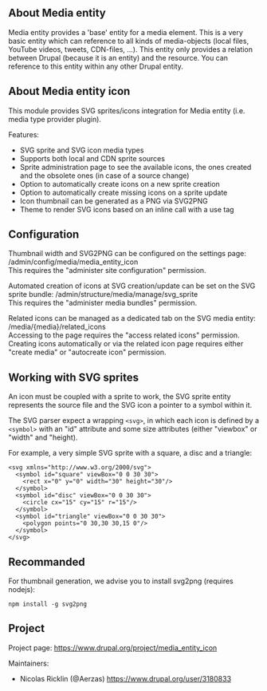 ## About Media entity

Media entity provides a 'base' entity for a media element. This is a very basic
entity which can reference to all kinds of media-objects (local files, YouTube
videos, tweets, CDN-files, ...). This entity only provides a relation between
Drupal (because it is an entity) and the resource. You can reference to this
entity within any other Drupal entity.

## About Media entity icon

This module provides SVG sprites/icons integration for Media entity
(i.e. media type provider plugin).

Features:
 - SVG sprite and SVG icon media types
 - Supports both local and CDN sprite sources
 - Sprite administration page to see the available icons, the ones created and
 the obsolete ones (in case of a source change)
 - Option to automatically create icons on a new sprite creation
 - Option to automatically create missing icons on a sprite update
 - Icon thumbnail can be generated as a PNG via SVG2PNG
 - Theme to render SVG icons based on an inline call with a use tag

## Configuration

Thumbnail width and SVG2PNG can be configured on the settings page:
/admin/config/media/media_entity_icon  
This requires the "administer site configuration" permission.

Automated creation of icons at SVG creation/update can be set on the
SVG sprite bundle: /admin/structure/media/manage/svg_sprite  
This requires the "administer media bundles" permission.

Related icons can be managed as a dedicated tab on the SVG media entity:
/media/{media}/related_icons  
Accessing to the page requires the "access related icons" permission.  
Creating icons automatically or via the related icon page requires either
"create media" or "autocreate icon" permission.

## Working with SVG sprites

An icon must be coupled with a sprite to work, the SVG sprite entity
represents the source file and the SVG icon a pointer to a symbol within it.

The SVG parser expect a wrapping ```<svg>```, in which each icon is defined
by a ```<symbol>``` with an "id" attribute and some size attributes (either
"viewbox" or "width" and "height).

For example, a very simple SVG sprite with a square, a disc and a triangle:
```
<svg xmlns="http://www.w3.org/2000/svg">
  <symbol id="square" viewBox="0 0 30 30">
    <rect x="0" y="0" width="30" height="30"/>
  </symbol>
  <symbol id="disc" viewBox="0 0 30 30">
    <circle cx="15" cy="15" r="15"/>
  </symbol>
  <symbol id="triangle" viewBox="0 0 30 30">
    <polygon points="0 30,30 30,15 0"/>
  </symbol>
</svg>
```

## Recommanded

For thumbnail generation, we advise you to install svg2png (requires nodejs):
```
npm install -g svg2png
```

## Project

Project page: https://www.drupal.org/project/media_entity_icon

Maintainers:
 - Nicolas Ricklin (@Aerzas) https://www.drupal.org/user/3180833
